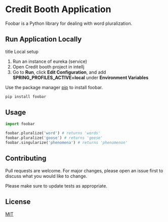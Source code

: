 # Credit Booth Application

Foobar is a Python library for dealing with word pluralization.

## Run Application Locally

 title Local setup

1. Run an instance of eureka (service)
2. Open Credit booth project in intellj 
3. Go to **Run**, click **Edit Configuration**, and add **SPRING_PROFILES_ACTIVE=local** under **Environment Variables**



Use the package manager [pip](https://pip.pypa.io/en/stable/) to install foobar.

```bash
pip install foobar
```



## Usage

```python
import foobar

foobar.pluralize('word') # returns 'words'
foobar.pluralize('goose') # returns 'geese'
foobar.singularize('phenomena') # returns 'phenomenon'
```

## Contributing
Pull requests are welcome. For major changes, please open an issue first to discuss what you would like to change.

Please make sure to update tests as appropriate.

## License
[MIT](https://choosealicense.com/licenses/mit/)